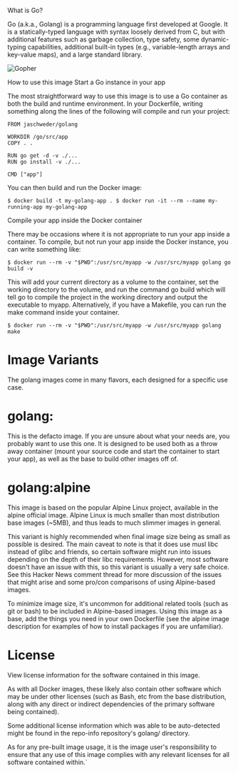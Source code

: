 What is Go?

Go (a.k.a., Golang) is a programming language first developed at Google. It is a statically-typed language with syntax loosely derived from C, but with additional features such as garbage collection, type safety, some dynamic-typing capabilities, additional built-in types (e.g., variable-length arrays and key-value maps), and a large standard library.

![Gopher](https://upload.wikimedia.org/wikipedia/commons/thumb/2/23/Golang.png/220px-Golang.png)

How to use this image
Start a Go instance in your app

The most straightforward way to use this image is to use a Go container as both the build and runtime environment. In your Dockerfile, writing something along the lines of the following will compile and run your project:

```
FROM jaschweder/golang

WORKDIR /go/src/app
COPY . .

RUN go get -d -v ./...
RUN go install -v ./...

CMD ["app"]
```

You can then build and run the Docker image:

``
$ docker build -t my-golang-app .
$ docker run -it --rm --name my-running-app my-golang-app
``

Compile your app inside the Docker container

There may be occasions where it is not appropriate to run your app inside a container. To compile, but not run your app inside the Docker instance, you can write something like:

``
$ docker run --rm -v "$PWD":/usr/src/myapp -w /usr/src/myapp golang go build -v
``

This will add your current directory as a volume to the container, set the working directory to the volume, and run the command go build which will tell go to compile the project in the working directory and output the executable to myapp. Alternatively, if you have a Makefile, you can run the make command inside your container.

``
$ docker run --rm -v "$PWD":/usr/src/myapp -w /usr/src/myapp golang make
``

# Image Variants

The golang images come in many flavors, each designed for a specific use case.

# golang:<version>

This is the defacto image. If you are unsure about what your needs are, you probably want to use this one. It is designed to be used both as a throw away container (mount your source code and start the container to start your app), as well as the base to build other images off of.

# golang:alpine

This image is based on the popular Alpine Linux project, available in the alpine official image. Alpine Linux is much smaller than most distribution base images (~5MB), and thus leads to much slimmer images in general.

This variant is highly recommended when final image size being as small as possible is desired. The main caveat to note is that it does use musl libc instead of glibc and friends, so certain software might run into issues depending on the depth of their libc requirements. However, most software doesn't have an issue with this, so this variant is usually a very safe choice. See this Hacker News comment thread for more discussion of the issues that might arise and some pro/con comparisons of using Alpine-based images.

To minimize image size, it's uncommon for additional related tools (such as git or bash) to be included in Alpine-based images. Using this image as a base, add the things you need in your own Dockerfile (see the alpine image description for examples of how to install packages if you are unfamiliar).

# License

View license information for the software contained in this image.

As with all Docker images, these likely also contain other software which may be under other licenses (such as Bash, etc from the base distribution, along with any direct or indirect dependencies of the primary software being contained).

Some additional license information which was able to be auto-detected might be found in the repo-info repository's golang/ directory.

As for any pre-built image usage, it is the image user's responsibility to ensure that any use of this image complies with any relevant licenses for all software contained within.`

